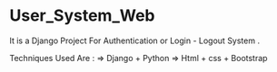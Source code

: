 # User_System_Web

It is a Django Project For Authentication or Login - Logout System .

Techniques Used Are :
=> Django + Python
=> Html + css + Bootstrap
